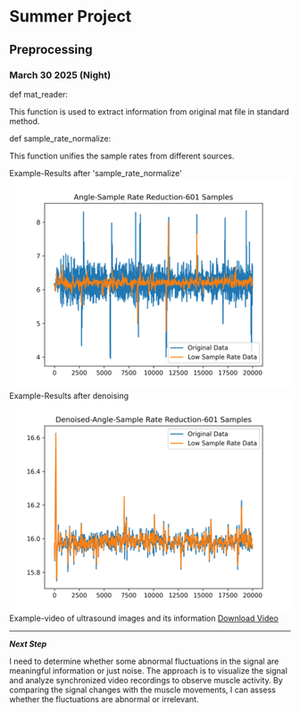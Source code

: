 # Summer Project

## Preprocessing

### March 30 2025 (Night)
def mat_reader:

This function is used to extract information from original mat file in standard method.

def sample_rate_normalize:

This function unifies the sample rates from different sources.

Example-Results after 'sample_rate_normalize'
![angle sample rate reduction](src/readme_source/angle_low_sample_rate.png)
Example-Results after denoising
![denoising](src/readme_source/after%20denoising-angle_low_sample_rate.png)
Example-video of ultrasound images and its information
[Download Video](up_test1.mp4)

----
***Next Step***

I need to determine whether some abnormal fluctuations in the signal are meaningful information or just noise. The approach is to visualize the signal and analyze synchronized video recordings to observe muscle activity. By comparing the signal changes with the muscle movements, I can assess whether the fluctuations are abnormal or irrelevant.


